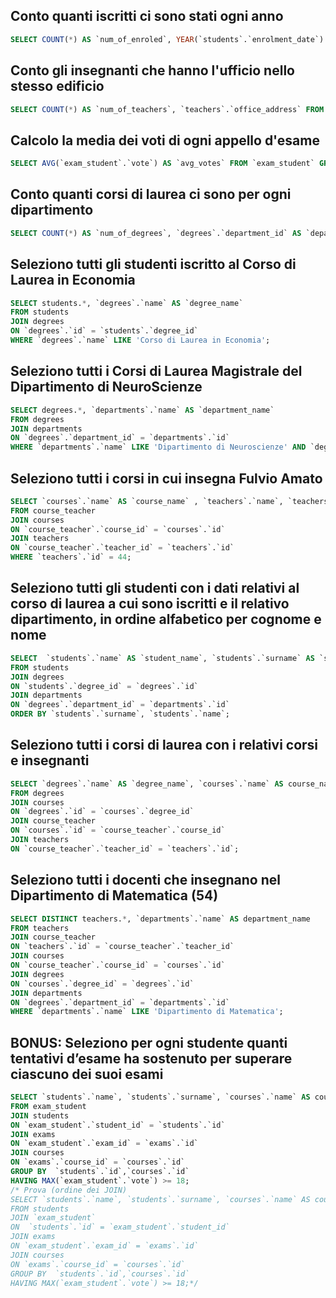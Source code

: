## Conto quanti iscritti ci sono stati ogni anno
```sql
SELECT COUNT(*) AS `num_of_enroled`, YEAR(`students`.`enrolment_date`) AS `enrolment_year` FROM `students` GROUP BY `enrolment_year`;
```

## Conto gli insegnanti che hanno l'ufficio nello stesso edificio
```sql
SELECT COUNT(*) AS `num_of_teachers`, `teachers`.`office_address` FROM `teachers` GROUP BY `teachers`.`office_address`;
```

## Calcolo la media dei voti di ogni appello d'esame
```sql
SELECT AVG(`exam_student`.`vote`) AS `avg_votes` FROM `exam_student` GROUP BY  `exam_id`;
```

## Conto quanti corsi di laurea ci sono per ogni dipartimento
```sql
SELECT COUNT(*) AS `num_of_degrees`, `degrees`.`department_id` AS `department_id` FROM `degrees` GROUP BY `department_id`;
```

## Seleziono tutti gli studenti iscritto al Corso di Laurea in Economia
```sql
SELECT students.*, `degrees`.`name` AS `degree_name`
FROM students
JOIN degrees
ON `degrees`.`id` = `students`.`degree_id`
WHERE `degrees`.`name` LIKE 'Corso di Laurea in Economia';
```

## Seleziono tutti i Corsi di Laurea Magistrale del Dipartimento di NeuroScienze
```sql
SELECT degrees.*, `departments`.`name` AS `department_name`
FROM degrees
JOIN departments
ON `degrees`.`department_id` = `departments`.`id`
WHERE `departments`.`name` LIKE 'Dipartimento di Neuroscienze' AND `degrees`.`level` LIKE 'magistrale';
```

## Seleziono tutti i corsi in cui insegna Fulvio Amato
```sql
SELECT `courses`.`name` AS `course_name` , `teachers`.`name`, `teachers`.`surname`
FROM course_teacher
JOIN courses
ON `course_teacher`.`course_id` = `courses`.`id`
JOIN teachers 
ON `course_teacher`.`teacher_id` = `teachers`.`id`
WHERE `teachers`.`id` = 44;
```

## Seleziono tutti gli studenti con i dati relativi al corso di laurea a cui sono iscritti e il relativo dipartimento, in ordine alfabetico per cognome e nome
```sql
SELECT  `students`.`name` AS `student_name`, `students`.`surname` AS `student_surname`, degrees.*, `departments`.`name` AS `department_name`
FROM students
JOIN degrees
ON `students`.`degree_id` = `degrees`.`id`
JOIN departments
ON `degrees`.`department_id` = `departments`.`id`
ORDER BY `students`.`surname`, `students`.`name`;
```

## Seleziono tutti i corsi di laurea con i relativi corsi e insegnanti
```sql
SELECT `degrees`.`name` AS `degree_name`, `courses`.`name` AS course_name, `teachers`.`name` AS teacher_name, `teachers`.`surname` AS teacher_surname
FROM degrees
JOIN courses
ON `degrees`.`id` = `courses`.`degree_id`
JOIN course_teacher 
ON `courses`.`id` = `course_teacher`.`course_id`
JOIN teachers 
ON `course_teacher`.`teacher_id` = `teachers`.`id`;
```

## Seleziono tutti i docenti che insegnano nel Dipartimento di Matematica (54)
```sql
SELECT DISTINCT teachers.*, `departments`.`name` AS department_name
FROM teachers
JOIN course_teacher
ON `teachers`.`id` = `course_teacher`.`teacher_id`
JOIN courses
ON `course_teacher`.`course_id` = `courses`.`id`
JOIN degrees
ON `courses`.`degree_id` = `degrees`.`id`
JOIN departments 
ON `degrees`.`department_id` = `departments`.`id`
WHERE `departments`.`name` LIKE 'Dipartimento di Matematica';
```

## BONUS: Seleziono per ogni studente quanti tentativi d’esame ha sostenuto per superare ciascuno dei suoi esami
```sql
SELECT `students`.`name`, `students`.`surname`, `courses`.`name` AS course_name , COUNT(exam_id) AS num_of_attempts 
FROM exam_student
JOIN students
ON `exam_student`.`student_id` = `students`.`id`
JOIN exams
ON `exam_student`.`exam_id` = `exams`.`id`
JOIN courses 
ON `exams`.`course_id` = `courses`.`id`
GROUP BY  `students`.`id`,`courses`.`id`
HAVING MAX(`exam_student`.`vote`) >= 18;
/* Prova (ordine dei JOIN)
SELECT `students`.`name`, `students`.`surname`, `courses`.`name` AS course_name , COUNT(exam_id) AS num_of_attempts 
FROM students
JOIN `exam_student`
ON  `students`.`id` = `exam_student`.`student_id`
JOIN exams
ON `exam_student`.`exam_id` = `exams`.`id`
JOIN courses 
ON `exams`.`course_id` = `courses`.`id`
GROUP BY  `students`.`id`,`courses`.`id`
HAVING MAX(`exam_student`.`vote`) >= 18;*/
```